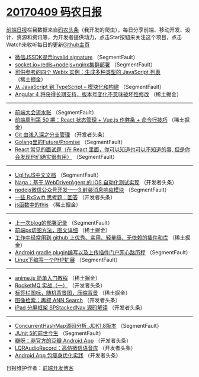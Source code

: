 # [20170409 码农日报](09.md)

[前端日报](http://caibaojian.com/c/news)栏目数据来自[码农头条](http://hao.caibaojian.com/)（我开发的爬虫），每日分享前端、移动开发、设计、资源和资讯等，为开发者提供动力，点击Star按钮来关注这个项目，点击Watch来收听每日的更新[Github主页](https://github.com/kujian/frontendDaily)
* [微信JSSDK提示invalid signature](http://hao.caibaojian.com/33932.html) （SegmentFault）
* [socket.io+redis+nodejs+nginx集群部署](http://hao.caibaojian.com/33938.html) （SegmentFault）
* [可供参考的四个 Webix 实例：生成多种类型的 JavaScript 列表](http://hao.caibaojian.com/33905.html) （稀土掘金）
* [从 JavaScript 到 TypeScript &#8211; 模块化和构建](http://hao.caibaojian.com/33927.html) （SegmentFault）
* [Angular 4 将获得长期支持，版本号变化不意味破坏性修改](http://hao.caibaojian.com/33906.html) （稀土掘金）

***
* [前端大会流水账](http://hao.caibaojian.com/33929.html) （SegmentFault）
* [前端周刊第 50 期：React 状态管理 + Vue.js 作弊条 + 命令行技巧](http://hao.caibaojian.com/33908.html) （稀土掘金）
* [Git 由浅入深之分支管理](http://hao.caibaojian.com/33941.html) （开发者头条）
* [Golang里的Future/Promise](http://hao.caibaojian.com/33931.html) （SegmentFault）
* [React 常见的面试题（在 React 里面，你可以知道也可以不知道的事, 但是你会发现他们确实很有用）](http://hao.caibaojian.com/33934.html) （SegmentFault）

***
* [UglifyJS中文文档](http://hao.caibaojian.com/33925.html) （SegmentFault）
* [Naga：基于 WebDriverAgent 的 iOS 自动化测试实现](http://hao.caibaojian.com/33957.html) （开发者头条）
* [nodejs微信公众号开发——3.封装消息响应模块](http://hao.caibaojian.com/33936.html) （SegmentFault）
* [一些 RxSwift 思考题：回答](http://hao.caibaojian.com/33959.html) （开发者头条）
* [js函数中的this](http://hao.caibaojian.com/33907.html) （稀土掘金）

***
* [上一次blog的部署记录](http://hao.caibaojian.com/33940.html) （SegmentFault）
* [前端ps切图方法，图文详细](http://hao.caibaojian.com/33910.html) （稀土掘金）
* [工作中经常用到 github 上优秀、实用、轻量级、无依赖的插件和库](http://hao.caibaojian.com/33911.html) （稀土掘金）
* [Android gradle plugin编写以及上传插件门户网心路历程](http://hao.caibaojian.com/33935.html) （SegmentFault）
* [Linux下编写一个PHP扩展](http://hao.caibaojian.com/33926.html) （SegmentFault）

***
* [anime.js 简单入门教程](http://hao.caibaojian.com/33909.html) （稀土掘金）
* [RocketMQ 实战（一）](http://hao.caibaojian.com/33942.html) （开发者头条）
* [标签栏图标，随机背景图，压缩背景](http://hao.caibaojian.com/33912.html) （稀土掘金）
* [图像检索：再叙 ANN Search](http://hao.caibaojian.com/33956.html) （开发者头条）
* [iPad 分屏框架 SPStackedNav 源码解读](http://hao.caibaojian.com/33958.html) （开发者头条）

***
* [ConcurrentHashMap源码分析_JDK1.8版本](http://hao.caibaojian.com/33937.html) （SegmentFault）
* [JUnit 5的前世今生](http://hao.caibaojian.com/33939.html) （SegmentFault）
* [瓣呀：非官方的豆瓣 Android App](http://hao.caibaojian.com/33950.html) （开发者头条）
* [LQRAudioRecord：高仿微信语音库](http://hao.caibaojian.com/33951.html) （开发者头条）
* [Android App 包瘦身优化实践](http://hao.caibaojian.com/33952.html) （开发者头条）

日报维护作者：[前端开发博客](http://caibaojian.com/) 